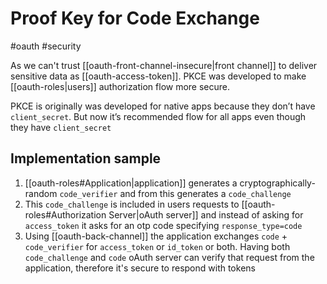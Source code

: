 # Proof Key for Code Exchange

#oauth #security 

As we can't trust [[oauth-front-channel-insecure|front channel]] to deliver sensitive data as [[oauth-access-token]]. PKCE was developed to make [[oauth-roles|users]] authorization flow more secure.

PKCE is originally was developed for native apps because they don’t have `client_secret`. But now it’s recommended flow for all apps even though they have `client_secret`

## Implementation sample

1. [[oauth-roles#Application|application]] generates a cryptographically-random `code_verifier` and from this generates a `code_challenge`
2. This `code_challenge` is included in users requests to [[oauth-roles#Authorization Server|oAuth server]]  and instead of asking for `access_token` it asks for an otp code specifying `response_type=code`
3. Using [[oauth-back-channel]] the application exchanges `code` + `code_verifier` for `access_token` or `id_token` or both. Having both `code_challenge` and `code` oAuth server can verify that request from the application, therefore it's secure to respond with tokens